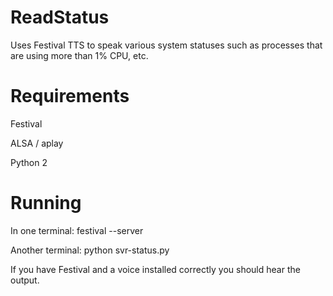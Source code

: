 ReadStatus
==========

Uses Festival TTS to speak various system statuses such as processes that are using more than 1% CPU, etc.




Requirements
============

Festival

ALSA / aplay

Python 2




Running
=======

In one terminal:  festival --server

Another terminal:  python svr-status.py

If you have Festival and a voice installed correctly you should hear the output.
